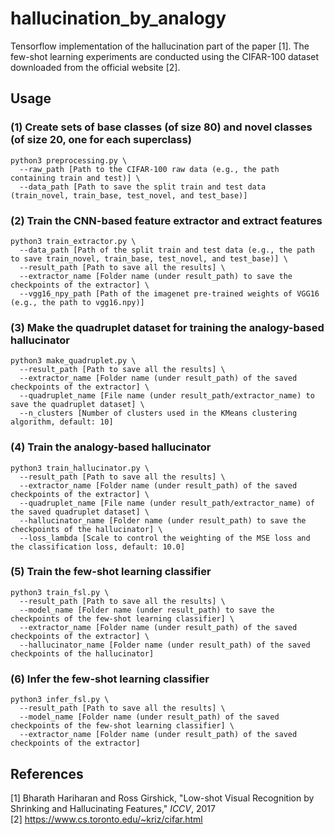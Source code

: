 # hallucination_by_analogy
Tensorflow implementation of the hallucination part of the paper [1]. The few-shot learning experiments are conducted using the CIFAR-100 dataset downloaded from the official website [2].

## Usage
### (1) Create sets of base classes (of size 80) and novel classes (of size 20, one for each superclass)
```
python3 preprocessing.py \
  --raw_path [Path to the CIFAR-100 raw data (e.g., the path containing train and test)] \
  --data_path [Path to save the split train and test data (train_novel, train_base, test_novel, and test_base)]
```

### (2) Train the CNN-based feature extractor and extract features
```
python3 train_extractor.py \
  --data_path [Path of the split train and test data (e.g., the path to save train_novel, train_base, test_novel, and test_base)] \
  --result_path [Path to save all the results] \
  --extractor_name [Folder name (under result_path) to save the checkpoints of the extractor] \
  --vgg16_npy_path [Path of the imagenet pre-trained weights of VGG16 (e.g., the path to vgg16.npy)]
```

### (3) Make the quadruplet dataset for training the analogy-based hallucinator
```
python3 make_quadruplet.py \
  --result_path [Path to save all the results] \
  --extractor_name [Folder name (under result_path) of the saved checkpoints of the extractor] \
  --quadruplet_name [File name (under result_path/extractor_name) to save the quadruplet dataset] \
  --n_clusters [Number of clusters used in the KMeans clustering algorithm, default: 10]
```

### (4) Train the analogy-based hallucinator
```
python3 train_hallucinator.py \
  --result_path [Path to save all the results] \
  --extractor_name [Folder name (under result_path) of the saved checkpoints of the extractor] \
  --quadruplet_name [File name (under result_path/extractor_name) of the saved quadruplet dataset] \
  --hallucinator_name [Folder name (under result_path) to save the checkpoints of the hallucinator] \
  --loss_lambda [Scale to control the weighting of the MSE loss and the classification loss, default: 10.0]
```

### (5) Train the few-shot learning classifier
```
python3 train_fsl.py \
  --result_path [Path to save all the results] \
  --model_name [Folder name (under result_path) to save the checkpoints of the few-shot learning classifier] \
  --extractor_name [Folder name (under result_path) of the saved checkpoints of the extractor] \
  --hallucinator_name [Folder name (under result_path) of the saved checkpoints of the hallucinator]
```

### (6) Infer the few-shot learning classifier
```
python3 infer_fsl.py \
  --result_path [Path to save all the results] \
  --model_name [Folder name (under result_path) of the saved checkpoints of the few-shot learning classifier] \
  --extractor_name [Folder name (under result_path) of the saved checkpoints of the extractor]
```

## References
[1] Bharath Hariharan and Ross Girshick, "Low-shot Visual Recognition by Shrinking and Hallucinating Features," *ICCV*, 2017  
[2] https://www.cs.toronto.edu/~kriz/cifar.html  